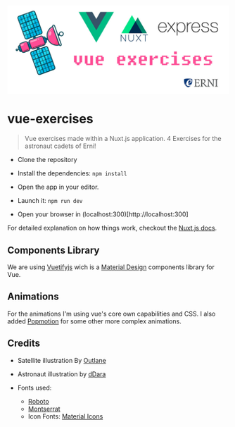 <p align="center">
  <img style="display:block; margin:auto" src="cover.jpg">
</p>

# vue-exercises

> Vue exercises made within a Nuxt.js application. 4 Exercises for the astronaut cadets of Erni!

* Clone the repository

* Install the dependencies: `npm install`

* Open the app in your editor.

* Launch it: `npm run dev`

* Open your browser in (localhost:300)[http://localhost:300]

For detailed explanation on how things work, checkout the [Nuxt.js docs](https://github.com/nuxt/nuxt.js).

## Components Library

We are using [Vuetifyjs](https://vuetifyjs.com) wich is a [Material Design](http://material.io/) components library for Vue.

## Animations

For the animations I'm using vue's core own capabilities and CSS. I also added [Popmotion](https://popmotion.io) for some other more complex animations.

## Credits

- Satellite illustration By [Outlane](https://gumroad.com/l/flying-objects)
- Astronaut illustration by [dDara](https://thenounproject.com/dDara/collection/aerospace-and-astronomy/?i=1616385)
- Fonts used:

  - [Roboto](https://fonts.google.com/specimen/Roboto)
  - [Montserrat](https://github.com/JulietaUla/Montserrat)
  - Icon Fonts: [Material Icons](http://material.io/icons)